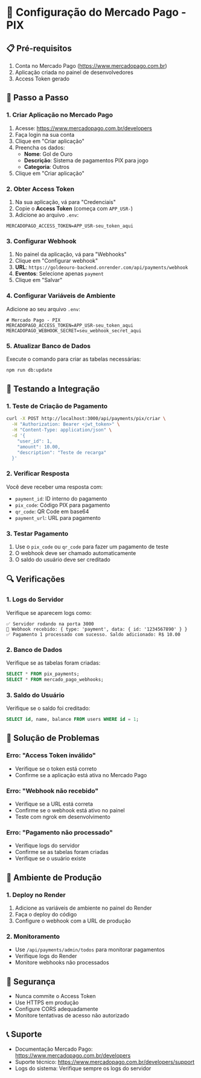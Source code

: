 # 🔧 Configuração do Mercado Pago - PIX

## 📋 Pré-requisitos

1. Conta no Mercado Pago (https://www.mercadopago.com.br)
2. Aplicação criada no painel de desenvolvedores
3. Access Token gerado

## 🚀 Passo a Passo

### 1. Criar Aplicação no Mercado Pago

1. Acesse: https://www.mercadopago.com.br/developers
2. Faça login na sua conta
3. Clique em "Criar aplicação"
4. Preencha os dados:
   - **Nome**: Gol de Ouro
   - **Descrição**: Sistema de pagamentos PIX para jogo
   - **Categoria**: Outros
5. Clique em "Criar aplicação"

### 2. Obter Access Token

1. Na sua aplicação, vá para "Credenciais"
2. Copie o **Access Token** (começa com `APP_USR-`)
3. Adicione ao arquivo `.env`:

```env
MERCADOPAGO_ACCESS_TOKEN=APP_USR-seu_token_aqui
```

### 3. Configurar Webhook

1. No painel da aplicação, vá para "Webhooks"
2. Clique em "Configurar webhook"
3. **URL**: `https://goldeouro-backend.onrender.com/api/payments/webhook`
4. **Eventos**: Selecione apenas `payment`
5. Clique em "Salvar"

### 4. Configurar Variáveis de Ambiente

Adicione ao seu arquivo `.env`:

```env
# Mercado Pago - PIX
MERCADOPAGO_ACCESS_TOKEN=APP_USR-seu_token_aqui
MERCADOPAGO_WEBHOOK_SECRET=seu_webhook_secret_aqui
```

### 5. Atualizar Banco de Dados

Execute o comando para criar as tabelas necessárias:

```bash
npm run db:update
```

## 🧪 Testando a Integração

### 1. Teste de Criação de Pagamento

```bash
curl -X POST http://localhost:3000/api/payments/pix/criar \
  -H "Authorization: Bearer <jwt_token>" \
  -H "Content-Type: application/json" \
  -d '{
    "user_id": 1,
    "amount": 10.00,
    "description": "Teste de recarga"
  }'
```

### 2. Verificar Resposta

Você deve receber uma resposta com:
- `payment_id`: ID interno do pagamento
- `pix_code`: Código PIX para pagamento
- `qr_code`: QR Code em base64
- `payment_url`: URL para pagamento

### 3. Testar Pagamento

1. Use o `pix_code` ou `qr_code` para fazer um pagamento de teste
2. O webhook deve ser chamado automaticamente
3. O saldo do usuário deve ser creditado

## 🔍 Verificações

### 1. Logs do Servidor

Verifique se aparecem logs como:
```
✅ Servidor rodando na porta 3000
🔄 Webhook recebido: { type: 'payment', data: { id: '1234567890' } }
✅ Pagamento 1 processado com sucesso. Saldo adicionado: R$ 10.00
```

### 2. Banco de Dados

Verifique se as tabelas foram criadas:
```sql
SELECT * FROM pix_payments;
SELECT * FROM mercado_pago_webhooks;
```

### 3. Saldo do Usuário

Verifique se o saldo foi creditado:
```sql
SELECT id, name, balance FROM users WHERE id = 1;
```

## 🚨 Solução de Problemas

### Erro: "Access Token inválido"
- Verifique se o token está correto
- Confirme se a aplicação está ativa no Mercado Pago

### Erro: "Webhook não recebido"
- Verifique se a URL está correta
- Confirme se o webhook está ativo no painel
- Teste com ngrok em desenvolvimento

### Erro: "Pagamento não processado"
- Verifique logs do servidor
- Confirme se as tabelas foram criadas
- Verifique se o usuário existe

## 📱 Ambiente de Produção

### 1. Deploy no Render

1. Adicione as variáveis de ambiente no painel do Render
2. Faça o deploy do código
3. Configure o webhook com a URL de produção

### 2. Monitoramento

- Use `/api/payments/admin/todos` para monitorar pagamentos
- Verifique logs do Render
- Monitore webhooks não processados

## 🔐 Segurança

- Nunca commite o Access Token
- Use HTTPS em produção
- Configure CORS adequadamente
- Monitore tentativas de acesso não autorizado

## 📞 Suporte

- Documentação Mercado Pago: https://www.mercadopago.com.br/developers
- Suporte técnico: https://www.mercadopago.com.br/developers/support
- Logs do sistema: Verifique sempre os logs do servidor
